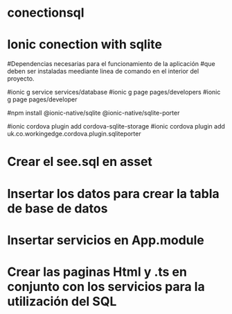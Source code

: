 # conectionsql
# Ionic conection with sqlite

#Dependencias necesarias para el funcionamiento de la aplicación
#que deben ser instaladas meediante linea de comando en el interior del proyecto.

#ionic g service services/database
#ionic g page pages/developers
#ionic g page pages/developer
 
#npm install @ionic-native/sqlite @ionic-native/sqlite-porter
 
#ionic cordova plugin add cordova-sqlite-storage
#ionic cordova plugin add uk.co.workingedge.cordova.plugin.sqliteporter

# Crear el see.sql en asset
# Insertar los datos para crear la tabla de base de datos
# Insertar servicios en App.module
# Crear las paginas Html y .ts en conjunto con los servicios para la utilización del SQL 
